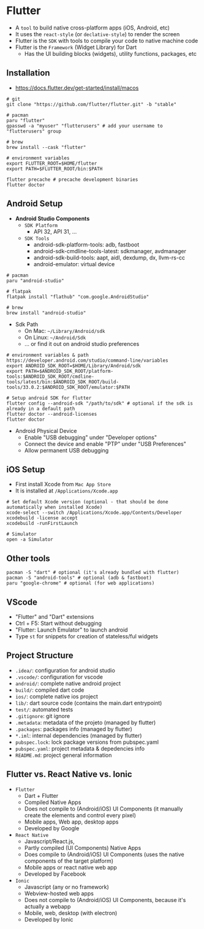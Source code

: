 # Flutter

- A `tool` to build native cross-platform apps (iOS, Android, etc)
- It uses the `react-style` (or `declative-style`) to render the screen
- Flutter is the `SDK` with tools to compile your code to native machine code
- Flutter is the `Framework` (Widget Library) for Dart
  - Has the UI building blocks (widgets), utility functions, packages, etc

## Installation

- <https://docs.flutter.dev/get-started/install/macos>

```shell
# git
git clone "https://github.com/flutter/flutter.git" -b "stable"

# pacman
paru "flutter"
gpasswd -a "myuser" "flutterusers" # add your username to "flutterusers" group

# brew
brew install --cask "flutter"
```

```shell
# environment variables
export FLUTTER_ROOT=$HOME/flutter
export PATH=$FLUTTER_ROOT/bin:$PATH
```

```shell
flutter precache # precache development binaries
flutter doctor
```

## Android Setup

- **Android Studio Components**
  - `SDK Platform`
    - API 32, API 31, ...
  - `SDK Tools`
    - android-sdk-platform-tools: adb, fastboot
    - android-sdk-cmdline-tools-latest: sdkmanager, avdmanager
    - android-sdk-build-tools: aapt, aidl, dexdump, dx, llvm-rs-cc
    - android-emulator: virtual device

```shell
# pacman
paru "android-studio"

# flatpak
flatpak install "flathub" "com.google.AndroidStudio"

# brew
brew install "android-studio"
```

- Sdk Path
  - On Mac: `~/Library/Android/sdk`
  - On Linux: `~/Android/Sdk`
  - ... or find it out on android studio preferences

```shell
# environment variables & path https://developer.android.com/studio/command-line/variables
export ANDROID_SDK_ROOT=$HOME/Library/Android/sdk
export PATH=$ANDROID_SDK_ROOT/platform-tools:$ANDROID_SDK_ROOT/cmdline-tools/latest/bin:$ANDROID_SDK_ROOT/build-tools/33.0.2:$ANDROID_SDK_ROOT/emulator:$PATH
```

```shell
# Setup android SDK for flutter
flutter config --android-sdk "/path/to/sdk" # optional if the sdk is already in a default path
flutter doctor --android-licenses
flutter doctor
```

- Android Physical Device
  - Enable "USB debugging" under "Developer options"
  - Connect the device and enable "PTP" under "USB Preferences"
  - Allow permanent USB debugging

## iOS Setup

- First install Xcode from `Mac App Store`
- It is installed at `/Applications/Xcode.app`

```shell
# Set default Xcode version (optional - that should be done automatically when installed Xcode)
xcode-select --switch /Applications/Xcode.app/Contents/Developer
xcodebuild -license accept
xcodebuild -runFirstLaunch

# Simulator
open -a Simulator
```

## Other tools

```shell
pacman -S "dart" # optional (it's already bundled with flutter)
pacman -S "android-tools" # optional (adb & fastboot)
paru "google-chrome" # optional (for web applications)
```

## VScode

- "Flutter" and "Dart" extensions
- Ctrl + F5: Start without debugging
- "Flutter: Launch Emulator" to launch android
- Type `st` for snippets for creation of stateless/ful widgets

## Project Structure

- `.idea/`: configuration for android studio
- `.vscode/`: configuration for vscode
- `android/`: complete native android project
- `build/`: compiled dart code
- `ios/`: complete native ios project
- `lib/`: dart source code (contains the main.dart entrypoint)
- `test/`: automated tests
- `.gitignore`: git ignore
- `.metadata`: metadata of the projeto (managed by flutter)
- `.packages`: packages info (managed by flutter)
- `*.iml`: internal dependencies (managed by flutter)
- `pubspec.lock`: lock package versions from pubspec.yaml
- `pubspec.yaml`: project metadata & depedencies info
- `README.md`: project general information

## Flutter vs. React Native vs. Ionic

- `Flutter`
  - Dart + Flutter
  - Compiled Native Apps
  - Does not compile to (Android/iOS) UI Components (it manually create the elements and control every pixel)
  - Mobile apps, Web app, desktop apps
  - Developed by Google
- `React Native`
  - Javascript/React.js,
  - Partly compiled (UI Components) Native Apps
  - Does compile to (Android/iOS) UI Components (uses the native components of the target platform)
  - Mobile apps or react native web app
  - Developed by Facebook
- `Ionic`
  - Javascript (any or no framework)
  - Webview-hosted web apps
  - Does not compile to (Android/iOS) UI Components, because it's actually a webapp
  - Mobile, web, desktop (with electron)
  - Developed by Ionic
